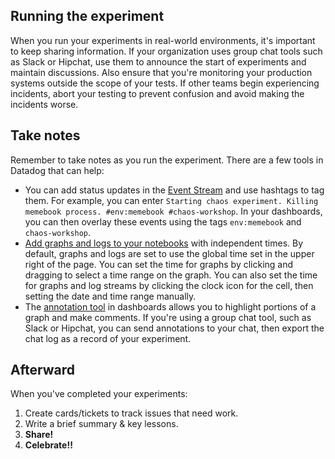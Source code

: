## Running the experiment

When you run your experiments in real-world environments, it's important to keep sharing information. If your organization uses group chat tools such as Slack or Hipchat, use them to announce the start of experiments and maintain discussions. Also ensure that you're monitoring your production systems outside the scope of your tests. If other teams begin experiencing incidents, abort your testing to prevent confusion and avoid making the incidents worse.

## Take notes

Remember to take notes as you run the experiment. There are a few tools in Datadog that can help:

- You can add status updates in the [Event Stream](https://app.datadoghq.com/event/stream) and use hashtags to tag them. For example, you can enter `Starting chaos experiment. Killing memebook process. #env:memebook #chaos-workshop`. In your dashboards, you can then overlay these events using the tags `env:memebook` and `chaos-workshop`.
- [Add graphs and logs to your notebooks](https://docs.datadoghq.com/graphing/notebooks/) with independent times. By default, graphs and logs are set to use the global time set in the upper right of the page. You can set the time for graphs by clicking and dragging to select a time range on the graph. You can also set the time for graphs and log streams by clicking the clock icon for the cell, then setting the date and time range manually.
- The [annotation tool](https://www.datadoghq.com/blog/real-time-graph-annotations/) in dashboards allows you to highlight portions of a graph and make comments. If you're using a group chat tool, such as Slack or Hipchat, you can send annotations to your chat, then export the chat log as a record of your experiment.

## Afterward

When you've completed your experiments:

1. Create cards/tickets to track issues that need work.
1. Write a brief summary & key lessons.
1. **Share!**
1. **Celebrate!!**
